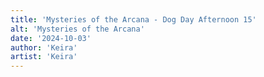 ```yaml
---
title: 'Mysteries of the Arcana - Dog Day Afternoon 15'
alt: 'Mysteries of the Arcana'
date: '2024-10-03'
author: 'Keira'
artist: 'Keira'
---
```


